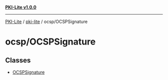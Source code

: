 [**PKI-Lite v1.0.0**](../../../README.md)

---

[PKI-Lite](../../../README.md) / [pki-lite](../../README.md) / ocsp/OCSPSignature

# ocsp/OCSPSignature

## Classes

- [OCSPSignature](classes/OCSPSignature.md)

